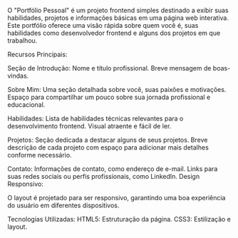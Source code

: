 O "Portfólio Pessoal" é um projeto frontend simples destinado a exibir suas habilidades, projetos e informações básicas em uma página web interativa. Este portfólio oferece uma visão rápida sobre quem você é, suas habilidades como desenvolvedor frontend e alguns dos projetos em que trabalhou.

Recursos Principais:

Seção de Introdução:
Nome e título profissional.
Breve mensagem de boas-vindas.

Sobre Mim:
Uma seção detalhada sobre você, suas paixões e motivações.
Espaço para compartilhar um pouco sobre sua jornada profissional e educacional.

Habilidades:
Lista de habilidades técnicas relevantes para o desenvolvimento frontend.
Visual atraente e fácil de ler.

Projetos:
Seção dedicada a destacar alguns de seus projetos.
Breve descrição de cada projeto com espaço para adicionar mais detalhes conforme necessário.

Contato:
Informações de contato, como endereço de e-mail.
Links para suas redes sociais ou perfis profissionais, como LinkedIn.
Design Responsivo:

O layout é projetado para ser responsivo, garantindo uma boa experiência do usuário em diferentes dispositivos.

Tecnologias Utilizadas:
HTML5: Estruturação da página.
CSS3: Estilização e layout.
